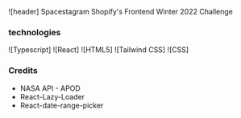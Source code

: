 ![header] Spacestagram Shopify's Frontend Winter 2022 Challenge


### technologies 
![Typescript]
![React]
![HTML5]
![Tailwind CSS]
![CSS]

### Credits 
 - NASA API - APOD
 - React-Lazy-Loader 
 - React-date-range-picker
